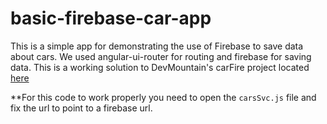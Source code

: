 # basic-firebase-car-app

This is a simple app for demonstrating the use of Firebase to save data about cars. We used angular-ui-router for routing and firebase
for saving data. This is a working solution to DevMountain's carFire project located [here](https://github.com/DevMountain/carFire)

**For this code to work properly you need to open the `carsSvc.js` file and fix the url to point to a firebase url.
